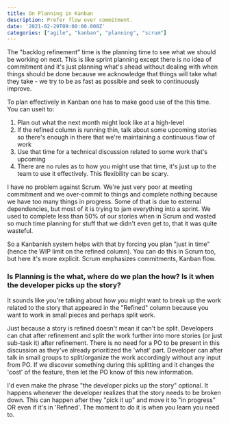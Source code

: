 ```yaml
---
title: On Planning in Kanban
description: Prefer flow over commitment.
date: '2021-02-29T09:00:00.000Z'
categories: ["agile", "kanban", "planning", "scrum"]
---
```


The "backlog refinement" time is the planning time to see what we should be working on next. This is like sprint planning except there is no idea of commitment and it's just planning what's ahead without dealing with when things should be done because we acknowledge that things will take what they take - we try to be as fast as possible and seek to continuously improve.

To plan effectively in Kanban one has to make good use of the this time. You can useit to:  

1. Plan out what the next month might look like at a high-level
2. If the refined column is running thin, talk about some upcoming stories so there's enough in there that we're maintaining a continuous flow of work
3. Use that time for a technical discussion related to some work that's upcoming
4. There are no rules as to how you might use that time, it's just up to the team to use it effectively. This flexibility can be scary.

I have no problem against Scrum. We're just very poor at meeting commitment and we over-commit to things and complete nothing because we have too many things in progress. Some of that is due to external dependencies, but most of it is trying to jam everything into a sprint. We used to complete less than 50% of our stories when in Scrum and wasted so much time planning for stuff that we didn't even get to, that it was quite wasteful.

So a Kanbanish system helps with that by forcing you plan "just in time" (hence the WIP limit on the refined column). You can do this in Scrum too, but here it's more explicit. Scrum emphasizes commitments, Kanban flow.

### Is Planning is the what, where do we plan the how? Is it when the developer picks up the story?

It sounds like you're talking about how you might want to break up the work related to the story that appeared in the "Refined" column because you want to work in small pieces and perhaps split work. 

Just because a story is refined doesn't mean it can't be split. Developers can chat after refinement and split the work further into more stories (or just sub-task it) after refinement. There is no need for a PO to be present in this discussion as they've already prioritized the 'what' part. Developer can after talk in small groups to split/organize the work accordingly without any input from PO. If we discover something during this splitting and it changes the 'cost' of the feature, then let the PO know of this new information.

I'd even make the phrase "the developer picks up the story" optional. It happens whenever the developer realizes that the story needs to be broken down. This can happen after they "pick it up" and move it to "in progress" OR even if it's in 'Refined'. The moment to do it is when you learn you need to.

